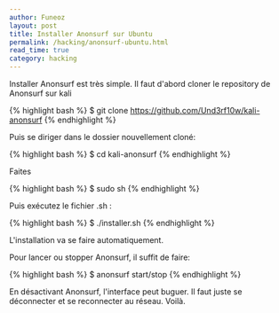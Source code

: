 ```yaml
---
author: Funeoz 
layout: post
title: Installer Anonsurf sur Ubuntu 
permalink: /hacking/anonsurf-ubuntu.html
read_time: true
category: hacking
---
```


Installer Anonsurf est très simple. 
Il faut d'abord cloner le repository de Anonsurf sur kali

{% highlight bash %} $ git clone https://github.com/Und3rf10w/kali-anonsurf {% endhighlight %}

Puis se diriger dans le dossier nouvellement cloné:

{% highlight bash %} $ cd kali-anonsurf {% endhighlight %}

Faites 

{% highlight bash %} $ sudo sh {% endhighlight %}

Puis exécutez le fichier .sh :

{% highlight bash %} $ ./installer.sh {% endhighlight %}

L'installation va se faire automatiquement.

Pour lancer ou stopper Anonsurf, il suffit de faire:

{% highlight bash %} $ anonsurf start/stop {% endhighlight %}

En désactivant Anonsurf, l'interface peut buguer. Il faut juste se déconnecter et se reconnecter au réseau. Voilà.





